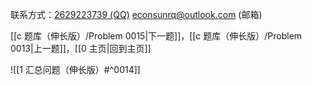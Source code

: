 联系方式：<a href="https://qm.qq.com/q/iA1sKuakak">2629223739 (QQ)</a> <a href="mailto:econsunrq@outlook.com">econsunrq@outlook.com (邮箱)</a>

[[c 题库（伸长版）/Problem 0015|下一题]]，[[c 题库（伸长版）/Problem 0013|上一题]]，[[0 主页|回到主页]]

![[1 汇总问题（伸长版）#^0014]]